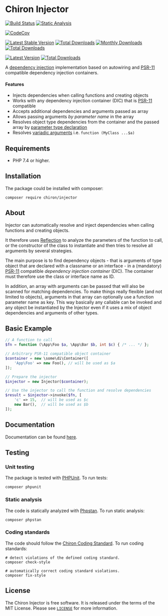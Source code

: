 # Chiron Injector

[![Build Status](https://github.com/ncou/injector/workflows/build/badge.svg)](https://github.com/ncou/injector/actions)
[![Static Analysis](https://github.com/ncou/injector/workflows/static%20analysis/badge.svg)](https://github.com/ncou/injector/actions?query=workflow%3A%22static+analysis%22)

[![CodeCov](https://codecov.io/gh/ncou/injector/branch/master/graph/badge.svg)](https://codecov.io/gh/ncou/injector)

[![Latest Stable Version](https://poser.pugx.org/chiron/injector/v/stable.png)](https://packagist.org/packages/chiron/injector)
[![Total Downloads](https://img.shields.io/packagist/dt/chiron/injector.svg?style=flat-square)](https://packagist.org/packages/chiron/injector/stats)
[![Monthly Downloads](https://img.shields.io/packagist/dm/chiron/injector.svg?style=flat-square)](https://packagist.org/packages/chiron/injector/stats)
[![Total Downloads](https://img.shields.io/packagist/dt/chiron/injector.svg?style=flat-square)](https://packagist.org/packages/chiron/injector)

[![Latest Version](https://img.shields.io/github/v/tag/ncou/injector.svg?style=flat-square)](https://packagist.org/packages/chiron/injector)
[![Total Downloads](https://img.shields.io/packagist/dt/chiron/injector.svg?style=flat-square)](https://packagist.org/packages/chiron/injector)

A [dependency injection](http://en.wikipedia.org/wiki/Dependency_injection)
implementation based on autowiring and
[PSR-11](http://www.php-fig.org/psr/psr-11/) compatible dependency injection containers.

#### Features

 * Injects dependencies when calling functions and creating objects
 * Works with any dependency injection container (DIC) that is [PSR-11](http://www.php-fig.org/psr/psr-11/) compatible
 * Accepts additional dependencies and arguments passed as array
 * Allows passing arguments *by parameter name* in the array
 * Resolves object type dependencies from the container and the passed array
   by [parameter type declaration](https://www.php.net/manual/en/functions.arguments.php#functions.arguments.type-declaration)
 * Resolves [variadic arguments](https://www.php.net/manual/en/functions.arguments.php#functions.variable-arg-list)
   i.e. `function (MyClass ...$a)`

## Requirements

- PHP 7.4 or higher.

## Installation

The package could be installed with composer:

```shell
composer require chiron/injector
```
## About

Injector can automatically resolve and inject dependencies when calling
functions and creating objects.

It therefore uses [Reflection](https://www.php.net/manual/en/book.reflection.php) to analyze the
parameters of the function to call, or the constructor of the class to
instantiate and then tries to resolve all arguments by several strategies.

The main purpose is to find dependency objects - that is arguments of type
object that are declared with a classname or an interface - in a (mandatory)
[PSR-11](http://www.php-fig.org/psr/psr-11/) compatible *dependency injection
container* (DIC). The container must therefore use the class or interface name
as ID.

In addition, an array with arguments can be passed that will also be scanned for
matching dependencies. To make things really flexible (and not limited to
objects), arguments in that array can optionally use a function parameter name
as key. This way basically any callable can be invoked and any object
be instantiated by the Injector even if it uses a mix of object dependencies and
arguments of other types.


## Basic Example

```php
// A function to call
$fn = function (\App\Foo $a, \App\Bar $b, int $c) { /* ... */ };

// Arbitrary PSR-11 compatible object container
$container = new \some\di\Container([
    'App\Foo' => new Foo(), // will be used as $a
]);

// Prepare the injector
$injector = new Injector($container);

// Use the injector to call the function and resolve dependencies
$result = $injector->invoke($fn, [
    'c' => 15,  // will be used as $c
    new Bar(),  // will be used as $b
]);
```

## Documentation

Documentation can be found [here](docs/README.md).

## Testing

### Unit testing

The package is tested with [PHPUnit](https://phpunit.de/). To run tests:

```shell
composer phpunit
```

### Static analysis

The code is statically analyzed with [Phpstan](https://phpstan.org/). To run static analysis:

```shell
composer phpstan
```

### Coding standards

The code should follow the [Chiron Coding Standard](https://github.com/ncou/coding-standard). To run coding standards:

```shell
# detect violations of the defined coding standard.
composer check-style
```

```shell
# automatically correct coding standard violations.
composer fix-style
```

## License

The Chiron Injector is free software. It is released under the terms of the MIT License.
Please see [`LICENSE`](./LICENSE.md) for more information.
